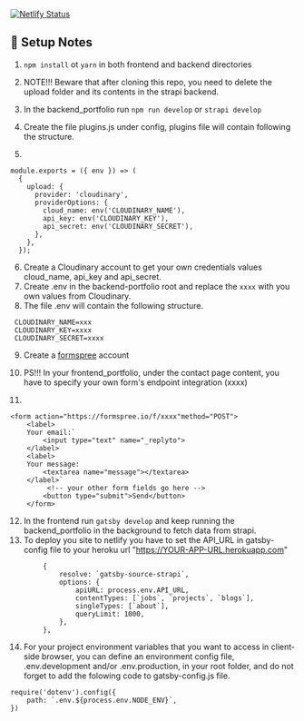 
[![Netlify Status](https://api.netlify.com/api/v1/badges/98f353bd-f2a5-4c4a-b68e-d378dd652281/deploy-status)](https://app.netlify.com/sites/frosty-ramanujan-57495b/deploys)
## 🚀 Setup Notes

1. `npm install` ot `yarn` in both frontend and backend directories
2. NOTE!!! Beware that after cloning this repo, you need to delete the upload folder and its contents in the strapi backend.
3. In the backend_portfolio run `npm run develop` or `strapi develop`
4. Create the file plugins.js under config, plugins file will contain following the structure.

5.

```
module.exports = ({ env }) => (
  {
    upload: {
      provider: 'cloudinary',
      providerOptions: {
        cloud_name: env('CLOUDINARY_NAME'),
        api_key: env('CLOUDINARY_KEY'),
        api_secret: env('CLOUDINARY_SECRET'),
      },
    },
  });
  ````

6. Create a Cloudinary account to get your own credentials values cloud_name, api_key and api_secret.
7. Create .env in the backend-portfolio root and replace the `xxxx` with you own values from Cloudinary.
8. The file .env will contain the following structure.

```
 CLOUDINARY_NAME=xxx
 CLOUDINARY_KEY=xxxx
 CLOUDINARY_SECRET=xxxx
 ```

9. Create a [formspree](https://formspree.io/login) account
10. PS!!! In your frontend_portfolio, under the contact page content, you have to specify your own form's endpoint integration (xxxx)

11.

```
<form action="https://formspree.io/f/xxxx"method="POST">
    <label>
    Your email:`
        <input type="text" name="_replyto">
    </label>
    <label>
    Your message:
        <textarea name="message"></textarea>
    </label>`
         <!-- your other form fields go here -->
        <button type="submit">Send</button>
    </form>
```

12. In the frontend run `gatsby develop` and keep running the backend_portfolio in the background to fetch data from strapi.
13. To deploy you site to netlify you have to set the API_URL in gatsby-config file to your heroku url "https://YOUR-APP-URL.herokuapp.com"
```
        {
            resolve: `gatsby-source-strapi`,
            options: {
                apiURL: process.env.API_URL,
                contentTypes: [`jobs`, `projects`, `blogs`],
                singleTypes: [`about`],
                queryLimit: 1000,
            },
        },
```
14. For your project environment variables that you want to access in client-side browser, you can define an environment config file, .env.development and/or .env.production, in your root folder, and do not forget to add the folowing code to gatsby-config.js file.
```
require('dotenv').config({
    path: `.env.${process.env.NODE_ENV}`,
})
```
